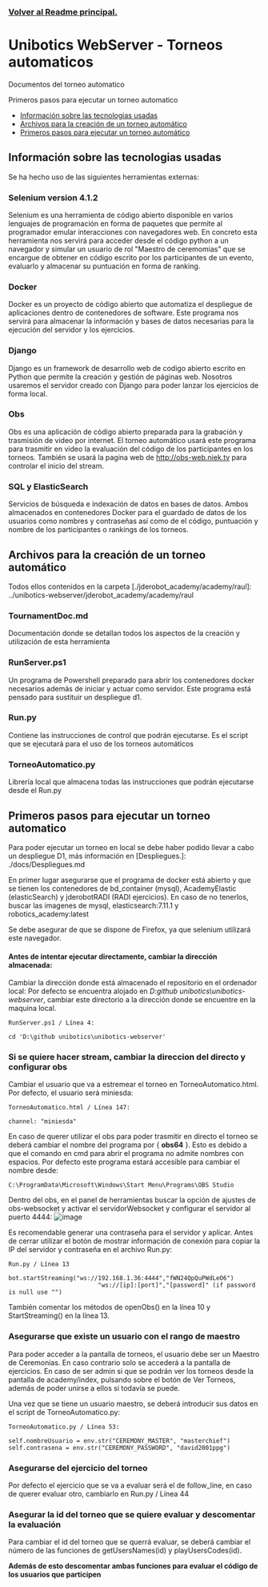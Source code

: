### [Volver al Readme principal.][]

[Volver al Readme principal.]: ../README.md

# Unibotics WebServer - Torneos automaticos

Documentos del torneo automatico

Primeros pasos para ejecutar un torneo automatico

- [Información sobre las tecnologias usadas](#información-sobre-las-tecnologias-usadas)
- [Archivos para la creación de un torneo automático](#archivos-para-la-creación-de-un-torneo-automático)
- [Primeros pasos para ejecutar un torneo automático](#primeros-pasos-para-ejecutar-un-torneo-automático)

<a name="información sobre las tecnologias usadas"></a>
## Información sobre las tecnologias usadas

Se ha hecho uso de las siguientes herramientas externas:

### Selenium version 4.1.2

Selenium es una herramienta de código abierto disponible en varios lenguajes de programación en forma de paquetes que permite al programador emular interacciones con navegadores web. En concreto esta herramienta nos servirá para acceder desde el código python a un navegador y simular un usuario de rol "Maestro de ceremomias" que se encargue de obtener en código escrito por los participantes de un evento, evaluarlo y almacenar su puntuación en forma de ranking.

### Docker

Docker es un proyecto de código abierto que automatiza el despliegue de aplicaciones dentro de contenedores de software. Este programa nos servirá para almacenar la información y bases de datos necesarias para la ejecución del servidor y los ejercicios.

### Django

Django es un framework de desarrollo web de codigo abierto escrito en Python que permite la creación y gestión de páginas web. Nosotros usaremos el servidor creado con Django para poder lanzar los ejercicios de forma local.

### Obs

Obs es una aplicación de código abierto preparada para la grabación y trasmisión de video por internet. El torneo automático usará este programa para trasmitir en video la evaluación del código de los participantes en los torneos. También se usará la pagina web de http://obs-web.niek.tv para controlar el inicio del stream.

### SQL y ElasticSearch

Servicios de búsqueda e indexación de datos en bases de datos. Ambos almacenados en contenedores Docker para el guardado de datos de los usuarios como nombres y contraseñas así como de el código, puntuación y nombre de los participantes o rankings de los torneos.

<a name="archivos-para-la-creación-de-un-torneo-automático"></a>
## Archivos para la creación de un torneo automático

Todos ellos contenidos en la carpeta [./jderobot_academy/academy/raul]: ../unibotics-webserver/jderobot_academy/academy/raul

### TournamentDoc.md

Documentación donde se detallan todos los aspectos de la creación y utilización de esta herramienta

### RunServer.ps1

Un programa de Powershell preparado para abrir los contenedores docker necesarios además de iniciar y actuar como servidor. Este programa está pensado para sustituir un despliegue d1.

### Run.py

Contiene las instrucciones de control que podrán ejecutarse. Es el script que se ejecutará para el uso de los torneos automáticos

### TorneoAutomatico.py

Librería local que almacena todas las instrucciones que podrán ejecutarse desde el Run.py

<a name="primeros-pasos-para-ejecutar-un-torneo-automático"></a>
## Primeros pasos para ejecutar un torneo automatico

Para poder ejecutar un torneo en local se debe haber podido llevar a cabo un despliegue D1, más información en [Despliegues.]: ./docs/Despliegues.md

En primer lugar asegurarse que el programa de docker está abierto y que se tienen los contenedores de bd_container (mysql), AcademyElastic (elasticSearch) y jderobotRADI (RADI ejercicios). En caso de no tenerlos, buscar las imagenes de mysql, elasticsearch:7.11.1 y robotics_academy:latest

Se debe asegurar de que se dispone de Firefox, ya que selenium utilizará este navegador.

#### Antes de intentar ejecutar directamente, cambiar la dirección almacenada:

Cambiar la dirección donde está almacenado el repositorio en el ordenador local: Por defecto se encuentra alojado en *D:github unibotics\unibotics-webserver*, cambiar este directorio a la dirección donde se encuentre en la maquina local.

```
RunServer.ps1 / Línea 4:

cd 'D:\github unibotics\unibotics-webserver'
```

### Si se quiere hacer stream, cambiar la direccion del directo y configurar obs

Cambiar el usuario que va a estremear el torneo en TorneoAutomatico.html. Por defecto, el usuario será miniesda:

```
TorneoAutomatico.html / Línea 147:

channel: "miniesda"
```
En caso de querer utilizar el obs para poder trasmitir en directo el torneo se deberá cambiar el nombre del programa por { **obs64** }. Esto es debido a que el comando en cmd para abrir el programa no admite nombres con espacios. Por defecto este programa estará accesible para cambiar el nombre desde:
```
C:\ProgramData\Microsoft\Windows\Start Menu\Programs\OBS Studio
```
Dentro del obs, en el panel de herramientas buscar la opción de ajustes de obs-websocket y activar el servidorWebsocket y configurar el servidor al puerto 4444:
![image](https://user-images.githubusercontent.com/63803821/222417486-17262aa1-d849-43e4-bec4-0e8fa901901b.png)

Es recomendable generar una contraseña para el servidor y aplicar. Antes de cerrar utilizar el botón de mostrar información de conexión para copiar la IP del servidor y contraseña en el archivo Run.py: 
```
Run.py / Línea 13

bot.startStreaming("ws://192.168.1.36:4444","fWN24QpQuPWdLeO6")
                         "ws://[ip]:[port]","[password]" (if password is null use "")
```
También comentar los métodos de openObs() en la línea 10 y StartStreaming() en la línea 13.

### Asegurarse que existe un usuario con el rango de maestro

Para poder acceder a la pantalla de torneos, el usuario debe ser un Maestro de Ceremonias. En caso contrario solo se accederá a la pantalla de ejercicios. En caso de ser admin si que se podrán ver los torneos desde la pantalla de academy/index, pulsando sobre el botón de Ver Torneos, además de poder unirse a ellos si todavía se puede.

Una vez que se tiene un usuario maestro, se deberá introducir sus datos en el script de TorneoAutomatico.py:
```
TorneoAutomatico.py / Línea 53:

self.nombreUsuario = env.str("CEREMONY_MASTER", "masterchief")
self.contrasena = env.str("CEREMONY_PASSWORD", "david2001ppg")
```

### Asegurarse del ejercicio del torneo

Por defecto el ejercicio que se va a evaluar será el de follow_line, en caso de querer evaluar otro, cambiarlo en Run.py / Línea 44

### Asegurar la id del torneo que se quiere evaluar y descomentar la evaluación

Para cambiar el id del torneo que se querrá evaluar, se deberá cambiar el número de las funciones de getUsersNames(id) y playUsersCodes(id).

**Además de esto descomentar ambas funciones para evaluar el código de los usuarios que participen**
